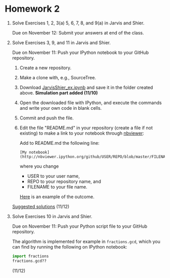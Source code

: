 Homework 2
==========

1. Solve Exercises 1, 2, 3(a) 5, 6, 7, 8, and 9(a) in Jarvis and Shier.

   Due on November 12:
   Submit your answers at end of the class.

2. Solve Exercises 3, 9, and 11 in Jarvis and Shier.

   Due on November 11:
   Push your IPython notebook to your GitHub repository.

   1. Create a new repository.

   2. Make a clone with, e.g., SourceTree.

   3. Download [JarvisShier_ex.ipynb](../markov/JarvisShier_ex.ipynb) and save it in the folder created above.
      **Simulation part added (11/10)**

   4. Open the downloaded file with IPython, and execute the commands and write your own code in blank cells.

   5. Commit and push the file.

   6. Edit the file "README.md" in your repository (create a file if not existing)
      to make a link to your notebook through [nbviewer](http://nbviewer.ipython.org/):

      Add to README.md the following line:

      ```
      [My notebook](http://nbviewer.ipython.org/github/USER/REPO/blob/master/FILENAME.ipynb)
      ```

      where you change
      * USER to your user name,
      * REPO to your repository name, and
      * FILENAME to your file name.

      [Here](http://nbviewer.ipython.org/github/oyamad/theory14/blob/master/markov/JarvisShier_ex.ipynb)
      is an example of the outcome.

   [Suggested solutions](http://nbviewer.ipython.org/github/oyamad/theory14/blob/master/markov/JarvisShier_solutions.ipynb)
   (11/12)

3. Solve Exercises 10 in Jarvis and Shier.

   Due on November 11:
   Push your Python script file to your GitHub repository.

   The algorithm is implemented for example in `fractions.gcd`,
   which you can find by running the following on IPython notebook:

   ```python
   import fractions
   fractions.gcd??
   ```

   (11/12)
